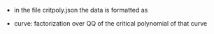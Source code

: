 * in the file critpoly.json the data is formatted as

* curve: factorization over QQ of the critical polynomial of that curve 
